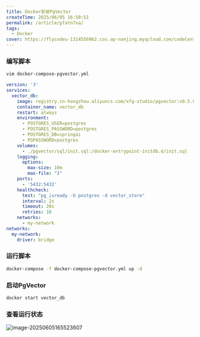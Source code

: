 ```yaml
---
title: Docker安装PgVector
createTime: 2025/06/05 16:50:51
permalink: /article/pfatn7xa/
tags:
  - Docker
cover: https://flycodeu-1314556962.cos.ap-nanjing.myqcloud.com/codeCenterImg/%E5%BE%AE%E4%BF%A1%E5%9B%BE%E7%89%87_20250605165958.jpg
---
```


### 编写脚本

```bash
vim docker-compose-pgvector.yml
```

```yml
version: '3'
services:
  vector_db:
    image: registry.cn-hangzhou.aliyuncs.com/xfg-studio/pgvector:v0.5.0
    container_name: vector_db
    restart: always
    environment:
      - POSTGRES_USER=postgres
      - POSTGRES_PASSWORD=postgres
      - POSTGRES_DB=springai
      - PGPASSWORD=postgres
    volumes:
      - ./pgvector/sql/init.sql:/docker-entrypoint-initdb.d/init.sql
    logging:
      options:
        max-size: 10m
        max-file: "3"
    ports:
      - '5432:5432'
    healthcheck:
      test: "pg_isready -U postgres -d vector_store"
      interval: 2s
      timeout: 20s
      retries: 10
    networks:
      - my-network
networks:
  my-network:
    driver: bridge
```
### 运行脚本
```bash
docker-compose -f docker-compose-pgvector.yml up -d
```

### 启动PgVector

```bash
docker start vector_db
```

### 查看运行状态

![image-20250605165523607](https://flycodeu-1314556962.cos.ap-nanjing.myqcloud.com/codeCenterImg/image-20250605165523607.png)